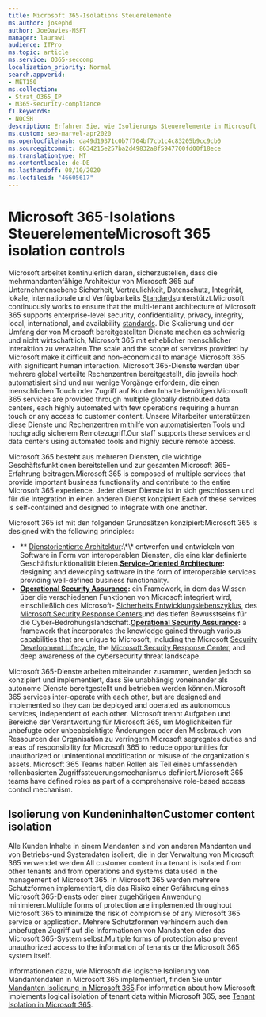 ```yaml
---
title: Microsoft 365-Isolations Steuerelemente
ms.author: josephd
author: JoeDavies-MSFT
manager: laurawi
audience: ITPro
ms.topic: article
ms.service: O365-seccomp
localization_priority: Normal
search.appverid:
- MET150
ms.collection:
- Strat_O365_IP
- M365-security-compliance
f1.keywords:
- NOCSH
description: Erfahren Sie, wie Isolierungs Steuerelemente in Microsoft 365 funktionieren, sodass Dienste bei Bedarf zusammenarbeiten oder autonom bleiben können.
ms.custom: seo-marvel-apr2020
ms.openlocfilehash: da49d19371c0b7f704bf7cb1c4c83205b9cc9cb0
ms.sourcegitcommit: 8634215e257ba2d49832a8f5947700fd00f18ece
ms.translationtype: MT
ms.contentlocale: de-DE
ms.lasthandoff: 08/10/2020
ms.locfileid: "46605617"
---
```

# <a name="microsoft-365-isolation-controls"></a><span data-ttu-id="08b0e-103">Microsoft 365-Isolations Steuerelemente</span><span class="sxs-lookup"><span data-stu-id="08b0e-103">Microsoft 365 isolation controls</span></span> 

<span data-ttu-id="08b0e-104">Microsoft arbeitet kontinuierlich daran, sicherzustellen, dass die mehrmandantenfähige Architektur von Microsoft 365 auf Unternehmensebene Sicherheit, Vertraulichkeit, Datenschutz, Integrität, lokale, internationale und Verfügbarkeits [Standards](https://www.microsoft.com/TrustCenter/Compliance?service=Office#Icons)unterstützt.</span><span class="sxs-lookup"><span data-stu-id="08b0e-104">Microsoft continuously works to ensure that the multi-tenant architecture of Microsoft 365 supports enterprise-level security, confidentiality, privacy, integrity, local, international, and availability [standards](https://www.microsoft.com/TrustCenter/Compliance?service=Office#Icons).</span></span> <span data-ttu-id="08b0e-105">Die Skalierung und der Umfang der von Microsoft bereitgestellten Dienste machen es schwierig und nicht wirtschaftlich, Microsoft 365 mit erheblicher menschlicher Interaktion zu verwalten.</span><span class="sxs-lookup"><span data-stu-id="08b0e-105">The scale and the scope of services provided by Microsoft make it difficult and non-economical to manage Microsoft 365 with significant human interaction.</span></span> <span data-ttu-id="08b0e-106">Microsoft 365-Dienste werden über mehrere global verteilte Rechenzentren bereitgestellt, die jeweils hoch automatisiert sind und nur wenige Vorgänge erfordern, die einen menschlichen Touch oder Zugriff auf Kunden Inhalte benötigen.</span><span class="sxs-lookup"><span data-stu-id="08b0e-106">Microsoft 365 services are provided through multiple globally distributed data centers, each highly automated with few operations requiring a human touch or any access to customer content.</span></span> <span data-ttu-id="08b0e-107">Unsere Mitarbeiter unterstützen diese Dienste und Rechenzentren mithilfe von automatisierten Tools und hochgradig sicherem Remotezugriff.</span><span class="sxs-lookup"><span data-stu-id="08b0e-107">Our staff supports these services and data centers using automated tools and highly secure remote access.</span></span> 

<span data-ttu-id="08b0e-108">Microsoft 365 besteht aus mehreren Diensten, die wichtige Geschäftsfunktionen bereitstellen und zur gesamten Microsoft 365-Erfahrung beitragen.</span><span class="sxs-lookup"><span data-stu-id="08b0e-108">Microsoft 365 is composed of multiple services that provide important business functionality and contribute to the entire Microsoft 365 experience.</span></span> <span data-ttu-id="08b0e-109">Jeder dieser Dienste ist in sich geschlossen und für die Integration in einen anderen Dienst konzipiert.</span><span class="sxs-lookup"><span data-stu-id="08b0e-109">Each of these services is self-contained and designed to integrate with one another.</span></span>

<span data-ttu-id="08b0e-110">Microsoft 365 ist mit den folgenden Grundsätzen konzipiert:</span><span class="sxs-lookup"><span data-stu-id="08b0e-110">Microsoft 365 is designed with the following principles:</span></span>

 - <span data-ttu-id="08b0e-111">\*\* [Dienstorientierte Architektur](https://docs.microsoft.com/previous-versions/aa480021(v=msdn.10)):\*\* entwerfen und entwickeln von Software in Form von interoperablen Diensten, die eine klar definierte Geschäftsfunktionalität bieten.</span><span class="sxs-lookup"><span data-stu-id="08b0e-111">**[Service-Oriented Architecture](https://docs.microsoft.com/previous-versions/aa480021(v=msdn.10)):** designing and developing software in the form of interoperable services providing well-defined business functionality.</span></span>
 - <span data-ttu-id="08b0e-112">**[Operational Security Assurance](https://www.microsoft.com/download/details.aspx?id=40872):** ein Framework, in dem das Wissen über die verschiedenen Funktionen von Microsoft integriert wird, einschließlich des Microsoft- [Sicherheits Entwicklungslebenszyklus](https://www.microsoft.com/sdl/default.aspx), des [Microsoft Security Response Centers](https://technet.microsoft.com/library/dn440717.aspx)und des tiefen Bewusstseins für die Cyber-Bedrohungslandschaft.</span><span class="sxs-lookup"><span data-stu-id="08b0e-112">**[Operational Security Assurance](https://www.microsoft.com/download/details.aspx?id=40872):** a framework that incorporates the knowledge gained through various capabilities that are unique to Microsoft, including the Microsoft [Security Development Lifecycle](https://www.microsoft.com/sdl/default.aspx), the [Microsoft Security Response Center](https://technet.microsoft.com/library/dn440717.aspx), and deep awareness of the cybersecurity threat landscape.</span></span>

<span data-ttu-id="08b0e-113">Microsoft 365-Dienste arbeiten miteinander zusammen, werden jedoch so konzipiert und implementiert, dass Sie unabhängig voneinander als autonome Dienste bereitgestellt und betrieben werden können.</span><span class="sxs-lookup"><span data-stu-id="08b0e-113">Microsoft 365 services inter-operate with each other, but are designed and implemented so they can be deployed and operated as autonomous services, independent of each other.</span></span> <span data-ttu-id="08b0e-114">Microsoft trennt Aufgaben und Bereiche der Verantwortung für Microsoft 365, um Möglichkeiten für unbefugte oder unbeabsichtigte Änderungen oder den Missbrauch von Ressourcen der Organisation zu verringern.</span><span class="sxs-lookup"><span data-stu-id="08b0e-114">Microsoft segregates duties and areas of responsibility for Microsoft 365 to reduce opportunities for unauthorized or unintentional modification or misuse of the organization's assets.</span></span> <span data-ttu-id="08b0e-115">Microsoft 365 Teams haben Rollen als Teil eines umfassenden rollenbasierten Zugriffssteuerungsmechanismus definiert.</span><span class="sxs-lookup"><span data-stu-id="08b0e-115">Microsoft 365 teams have defined roles as part of a comprehensive role-based access control mechanism.</span></span>

## <a name="customer-content-isolation"></a><span data-ttu-id="08b0e-116">Isolierung von Kundeninhalten</span><span class="sxs-lookup"><span data-stu-id="08b0e-116">Customer content isolation</span></span>

<span data-ttu-id="08b0e-117">Alle Kunden Inhalte in einem Mandanten sind von anderen Mandanten und von Betriebs-und Systemdaten isoliert, die in der Verwaltung von Microsoft 365 verwendet werden.</span><span class="sxs-lookup"><span data-stu-id="08b0e-117">All customer content in a tenant is isolated from other tenants and from operations and systems data used in the management of Microsoft 365.</span></span> <span data-ttu-id="08b0e-118">In Microsoft 365 werden mehrere Schutzformen implementiert, die das Risiko einer Gefährdung eines Microsoft 365-Diensts oder einer zugehörigen Anwendung minimieren.</span><span class="sxs-lookup"><span data-stu-id="08b0e-118">Multiple forms of protection are implemented throughout Microsoft 365 to minimize the risk of compromise of any Microsoft 365 service or application.</span></span> <span data-ttu-id="08b0e-119">Mehrere Schutzformen verhindern auch den unbefugten Zugriff auf die Informationen von Mandanten oder das Microsoft 365-System selbst.</span><span class="sxs-lookup"><span data-stu-id="08b0e-119">Multiple forms of protection also prevent unauthorized access to the information of tenants or the Microsoft 365 system itself.</span></span>

<span data-ttu-id="08b0e-120">Informationen dazu, wie Microsoft die logische Isolierung von Mandantendaten in Microsoft 365 implementiert, finden Sie unter [Mandanten Isolierung in Microsoft 365](office-365-tenant-isolation-overview.md).</span><span class="sxs-lookup"><span data-stu-id="08b0e-120">For information about how Microsoft implements logical isolation of tenant data within Microsoft 365, see [Tenant Isolation in Microsoft 365](office-365-tenant-isolation-overview.md).</span></span>
